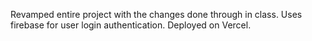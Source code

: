 Revamped entire project with the changes done through in class.
Uses firebase for user login authentication.
Deployed on Vercel.